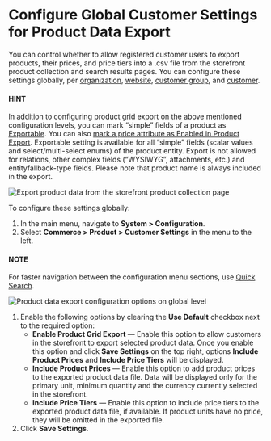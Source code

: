 <a id="sys-commerce-product-customer-settings"></a>

# Configure Global Customer Settings for Product Data Export

You can control whether to allow registered customer users to export products, their prices, and price tiers into a .csv file from the storefront product collection and search results pages. You can configure these settings globally, per [organization](../../../user-management/organizations/org-configuration/commerce/product/organization-customer-settings.md#sys-users-organization-commerce-products-customer-settings), [website](../../../websites/web-configuration/commerce/product/website-customer-settings.md#sys-websites-commerce-products-customer-settings), [customer group](../../../../customers/customer-groups/customer-group-customer-settings.md#user-guide-customer-groups-customer-settings), and [customer](../../../../customers/customers/customer-settings.md#user-guide-customers-customer-settings).

#### HINT
In addition to configuring product grid export on the above mentioned configuration levels, you can mark “simple” fields of a product as [Exportable](../../../entities/entity-fields/entity-fields-advanced-properties.md#admin-guide-create-entity-fields-advanced). You can also [mark a price attribute as Enabled in Product Export](../../../../products/price-attributes/index.md#user-guide-products-price-attributes-manage). Exportable setting is available for all “simple” fields (scalar values and select/multi-select enums) of the product entity. Export is not allowed for relations, other complex fields (“WYSIWYG”, attachments, etc.) and entityfallback-type fields. Please note that product name is always included in the export.

![Export product data from the storefront product collection page](user/img/storefront/navigation/export.png)

To configure these settings globally:

1. In the main menu, navigate to **System > Configuration**.
2. Select **Commerce > Product > Customer Settings** in the menu to the left.

#### NOTE
For faster navigation between the configuration menu sections, use [Quick Search](../../quick-search.md#user-guide-system-configuration-quick-search).

![Product data export configuration options on global level](user/img/system/config_commerce/product/global-product-export.png)
1. Enable the following options by clearing the **Use Default** checkbox next to the required option:
   * **Enable Product Grid Export** — Enable this option to allow customers in the storefront to export selected product data. Once you enable this option and click **Save Settings** on the top right, options **Include Product Prices** and **Include Price Tiers** will be displayed.
   * **Include Product Prices** — Enable this option to add product prices to the exported product data file. Data will be displayed only for the primary unit, minimum quantity and the currency currently selected in the storefront.
   * **Include Price Tiers** — Enable this option to include price tiers to the exported product data file, if available. If product units have no price, they will be omitted in the exported file.
2. Click **Save Settings**.
